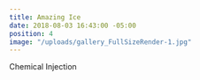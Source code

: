 ```yaml
---
title: Amazing Ice
date: 2018-08-03 16:43:00 -05:00
position: 4
image: "/uploads/gallery_FullSizeRender-1.jpg"
---
```


Chemical Injection